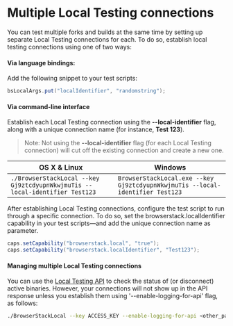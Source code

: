 # Multiple Local Testing connections
You can test multiple forks and builds at the same time by setting up separate Local Testing connections for each. To do so, establish local testing connections using one of two ways:

#### Via language bindings:

Add the following snippet to your test scripts:

```java
bsLocalArgs.put("localIdentifier", "randomstring");
```

#### Via command-line interface

Establish each Local Testing connection using the **--local-identifier** flag, along with a unique connection name (for instance, **Test 123**).

>Note: Not using the **--local-identifier** flag (for each Local Testing connection) will cut off the existing connection and create a new one.

| OS X & Linux  | Windows       |
| ------------- |-------------|
| ```./BrowserStackLocal --key Gj9ztcdyupnWkwjmuTis --local-identifier Test123```      | ```BrowserStackLocal.exe --key Gj9ztcdyupnWkwjmuTis --local-identifier Test123```|

After establishing Local Testing connections, configure the test script to run through a specific connection. To do so, set the browserstack.localIdentifier capability in your test scripts—and add the unique connection name as parameter.

```java
caps.setCapability("browserstack.local", "true");
caps.setCapability("browserstack.localIdentifier", "Test123");
```

#### Managing multiple Local Testing connections
You can use the [Local Testing API](https://www.browserstack.com/local-testing/api) to check the status of (or disconnect) active binaries. However, your connections will not show up in the API response unless you establish them using '--enable-logging-for-api' flag, as follows:

```bash
./BrowserStackLocal --key ACCESS_KEY --enable-logging-for-api <other_params>
```

